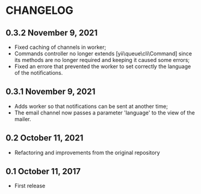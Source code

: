 # CHANGELOG

## 0.3.2 November 9, 2021

- Fixed caching of channels in worker;
- Commands controller no longer extends [yii\queue\cli\Command] since its methods are no longer required and keeping it
  caused some errors;
- Fixed an errore that prevented the worker to set correctly the language of the notifications.

## 0.3.1 November 9, 2021

- Adds worker so that notifications can be sent at another time;
- The email channel now passes a parameter 'language' to the view of the mailer.

## 0.2 October 11, 2021

- Refactoring and improvements from the original repository

## 0.1 October 11, 2017

- First release
